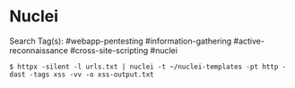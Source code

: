 # Nuclei

Search Tag(s): #webapp-pentesting #information-gathering #active-reconnaissance #cross-site-scripting #nuclei

```
$ httpx -silent -l urls.txt | nuclei -t ~/nuclei-templates -pt http -dast -tags xss -vv -o xss-output.txt
```